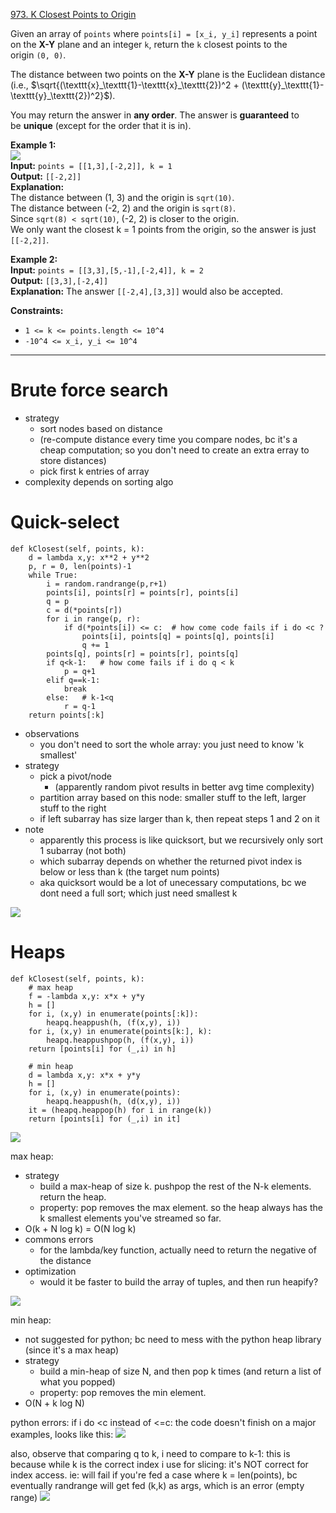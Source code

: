 [973. K Closest Points to Origin](https://leetcode.com/problems/k-closest-points-to-origin/)

Given an array of `points` where `points[i] = [x_i, y_i]` represents a point on the **X-Y** plane and an integer `k`, return the `k` closest points to the origin `(0, 0)`.

The distance between two points on the **X-Y** plane is the Euclidean distance (i.e., $\sqrt{(\texttt{x}_\texttt{1}-\texttt{x}_\texttt{2})^2 + (\texttt{y}_\texttt{1}-\texttt{y}_\texttt{2})^2}$).

You may return the answer in **any order**. The answer is **guaranteed** to be **unique** (except for the order that it is in).

**Example 1:**  
![](../!assets/attachments/Pasted%20image%2020240224221455.png)  
**Input:** `points = [[1,3],[-2,2]], k = 1`  
**Output:** `[[-2,2]]`  
**Explanation:**  
The distance between (1, 3) and the origin is `sqrt(10)`.  
The distance between (-2, 2) and the origin is `sqrt(8)`.  
Since `sqrt(8) < sqrt(10)`, (-2, 2) is closer to the origin.  
We only want the closest k = 1 points from the origin, so the answer is just `[[-2,2]]`.  

**Example 2:**  
**Input:** `points = [[3,3],[5,-1],[-2,4]], k = 2`  
**Output:** `[[3,3],[-2,4]]`  
**Explanation:** The answer `[[-2,4],[3,3]]` would also be accepted.  

**Constraints:**
- `1 <= k <= points.length <= 10^4`
- `-10^4 <= x_i, y_i <= 10^4`

---

# Brute force search
- strategy
	- sort nodes based on distance
	- (re-compute distance every time you compare nodes, bc it's a cheap computation; so you don't need to create an extra erray to store distances)
	- pick first k entries of array
- complexity depends on sorting algo

# Quick-select
```
def kClosest(self, points, k):
    d = lambda x,y: x**2 + y**2
    p, r = 0, len(points)-1
    while True:
        i = random.randrange(p,r+1)
        points[i], points[r] = points[r], points[i]
        q = p
        c = d(*points[r])
        for i in range(p, r):
            if d(*points[i]) <= c:  # how come code fails if i do <c ?
                points[i], points[q] = points[q], points[i]
                q += 1
        points[q], points[r] = points[r], points[q]
        if q<k-1:   # how come fails if i do q < k
            p = q+1
        elif q==k-1:
            break
        else:   # k-1<q
            r = q-1
    return points[:k]
```


- observations
	- you don't need to sort the whole array: you just need to know 'k smallest'
- strategy
	- pick a pivot/node
		- (apparently random pivot results in better avg time complexity)
	- partition array based on this node: smaller stuff to the left, larger stuff to the right
	- if left subarray has size larger than k, then repeat steps 1 and 2 on it
- note
	- apparently this process is like quicksort, but we recursively only sort 1 subarray (not both)
	- which subarray depends on whether the returned pivot index is below or less than k (the target num points)
	- aka quicksort would be a lot of unecessary computations, bc we dont need a full sort; which just need smallest k

![](../!assets/attachments/Pasted%20image%2020240224221908.png)



# Heaps
```
def kClosest(self, points, k):
    # max heap
    f = -lambda x,y: x*x + y*y
    h = []
    for i, (x,y) in enumerate(points[:k]):
        heapq.heappush(h, (f(x,y), i))
    for i, (x,y) in enumerate(points[k:], k):
        heapq.heappushpop(h, (f(x,y), i))
    return [points[i] for (_,i) in h]

    # min heap
    d = lambda x,y: x*x + y*y
    h = []
    for i, (x,y) in enumerate(points):
        heapq.heappush(h, (d(x,y), i))
    it = (heapq.heappop(h) for i in range(k))
    return [points[i] for (_,i) in it]
```


![](../!assets/attachments/Pasted%20image%2020240224221924.png)

max heap:
- strategy
	- build a max-heap of size k. pushpop the rest of the N-k elements. return the heap.
	- property: pop removes the max element. so the heap always has the k smallest elements you've streamed so far.
- O(k + N log k)  = O(N log k)
- commons errors
	- for the lambda/key function, actually need to return the negative of the distance
- optimization
	- would it be faster to build the array of tuples, and then run heapify?

![](../!assets/attachments/Pasted%20image%2020240224221948.png)


min heap:
- not suggested for python; bc need to mess with the python heap library (since it's a max heap)
- strategy
	- build a min-heap of size N, and then pop k times (and return a list of what you popped)
	- property: pop removes the min element. 
- O(N + k log N)




python errors:
if i do <c instead of <=c: the code doesn't finish on a major examples, looks like this:
![](../!assets/attachments/Pasted%20image%2020240224222236.png)

also, observe that comparing q to k, i need to compare to k-1: this is because while k is the correct index i use for slicing: it's NOT correct for index access.
ie: will fail if you're fed a case where k = len(points), bc eventually randrange will get fed (k,k) as args, which is an error (empty range)
![](../!assets/attachments/Pasted%20image%2020240224222250.png)